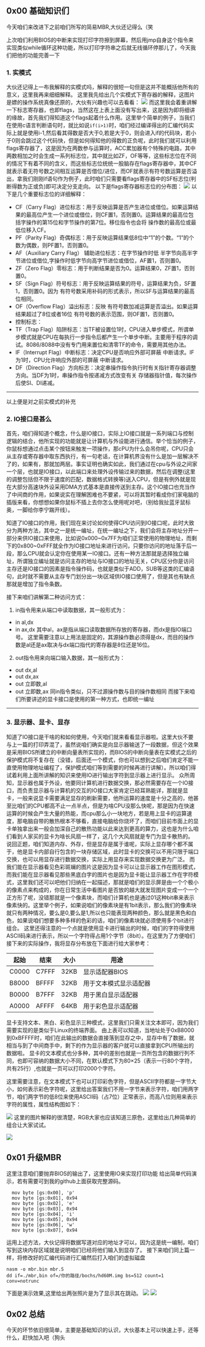 ## 0x00 基础知识们
今天咱们来改进下之前咱们所写的简易MBR,大伙还记得么（笑

上次咱们利用BIOS的中断来实现打印字符擦到屏幕，然后用jmp自身这个指令来实现类似while循环这种功能，所以打印字符串之后就无线循环停那儿了，今天我们把他的功能完善一下
### 1. 实模式
大伙还记得上一布我解释的实模式吗，解释的很短一句但是这并不能概括他所有的意义，这里我再来细细解释。
这里我先给出几个实模式下寄存器的解释，这图片是嫖的操作系统真像还原的，大伙有兴趣也可以去看看：
![](http://imgsrc.baidu.com/super/pic/item/6d81800a19d8bc3e6990a30ec78ba61ea9d3455e.jpg)
而这里我会着重讲解一下标志寄存器，也即flags，当然这在上表上面没有写出来，这是因为即将细讲的缘故，首先我们得知道这个flags起着什么作用。这里举个简单的例子，当我们在使用c语言判断语句时，就比如说`if(i>1)`时，咱们经过编译得出的汇编代码实际上就是使用i-1,然后看其得数是否大于0,若是大于0，则会进入if的代码块，若小于0则会跳过这个代码快，但是如何得知他的得数的正负呢，此时我们就可以利用flags寄存器了，这是因为在两数参与运算时，ACC累加器有个特殊的电路，其中两数相加之时会生成一系列标志位，其中就比如ZF，OF等等，这些标志位在不同的情况下有着不同的含义，而这些标志位统统一股脑存在flags寄存器中，其中CF就表示着无符号数之间相互运算是否借位/进位，而OF就表示有符号数运算是否溢出，拿我们刚刚if语句作为例子，此时咱们只需要看flags寄存器中的SF标志位(判断得数为正或负)即可决定分支走向。
以下是flags寄存器标志位的分布图：
![](http://imgsrc.baidu.com/super/pic/item/a1ec08fa513d26970437ad9910fbb2fb4216d80a.jpg)
以下是几个重要标志位的详细解释：
+ CF（Carry Flag）进位标志：用于反映运算是否产生进位或借位。如果运算结果的最高位产生一个进位或借位，则CF置1，否则置0。运算结果的最高位包括字操作的第15位和字节操作的第7位。移位指令也会将 操作数的最高位或最低位移入CF。
+ PF（Parity Flag）奇偶标志：用于反映运算结果低8位中“1”的个数。“1”的个数为偶数，则PF置1，否则置0。
+ AF（Auxiliary Carry Flag） 辅助进位标志：在字节操作时低 半字节向高半字节进位或借位,字操作时低字节向高字节进位或借位，AF置1，否则置0。
+ ZF（Zero Flag）零标志：用于判断结果是否为0。运算结果0，ZF置1，否则置0。
+ SF（Sign Flag）符号标志：用于反映运算结果的符号，运算结果为负，SF置1，否则置0。因为 有符号数采用补码的形式表示，所以SF与运算结果的最高位相同。
+ OF（Overflow Flag）溢出标志：反映 有符号数加减运算是否溢出。如果运算结果超过了8位或者16位 有符号数的表示范围，则OF置1，否则置0。
+ 控制标志：
+ TF（Trap Flag）陷阱标志：当TF被设置位1时，CPU进入单步模式，所谓单步模式就是CPU在每执行一步指令后都产生一个单步中断。主要用于程序的调试。8086/8088中没有专门用来置位和清零TF的命令，需要用其他办法。
+ IF（Interrupt Flag）中断标志：决定CPU是否响应外部可屏蔽 中断请求。IF为1时，CPU允许响应外部的可屏蔽 中断请求。
+ DF（Direction Flag）方向标志：决定串操作指令执行时有关指针寄存器调整方向。当DF为1时，串操作指令按递减方式改变有关 存储器指针值，每次操作后使SI、DI递减。

---
以上便是对之前实模式的补充

### 2. IO接口是甚么
首先，咱们得知道个概念，什么是IO接口，实际上IO接口就是一系列端口与控制逻辑的结合，他所实现的功能就是让计算机与外设能进行通信。举个恰当的例子，你鼠标想通过点击某个按钮来触发一项操作，那cPU为什么会吊你呢，CPU只会从主存或寄存器中取东西执行，有一句老话，在计算机界没有什么是加一层解决不了的，如果有，那就加两层。事实证明也确实如此，我们通过在cpu与外设之间家一个层，也就是IO接口，以此端口来处理外设传输过来的数据，然后在调整(这里的调整包括但不限于速度的匹配，数据格式转换等)送入CPU，但是有例外就是现在大部分高速块外设采用DMA方式基本是直接传送到主存。这个IO接口也充当作了中间商的作用，如果说实在理解困难也不要紧，可以将其暂时看成你们家电脑的插版来看，你想想如果你鼠标不插上去你怎么使用呢对吧，（别给我扯蓝牙鼠标奥，一脚给你李宁踹开线）。

知道了IO接口的作用，我们现在来讨论如何使得CPU访问到IO接口呢，此时大致分为两种方法，其中之一是统一编址，在统一编址之下，我们会将主存地址分开一部分来供IO接口来使用，比如说0x000~0x7FF为咱们正常使用的物理地址，而剩下的0x800~0xFFF就全作为IO接口地址来进行访问，只要你访问的地址落于后一段，那么CPU就会认定你在使用某一IO接口。还有一种方法那就是选择独立编址，所谓独立编址就是访问主存的地址与IO接口的地址无关，CPU区分你是访问主存还是IO接口的因素是指令操作码，也就是类似于ADD，SUB等这类的汇编语句，此时就不需要从主存专门划分出一块i区域供IO接口使用了，但是其也有缺点那就是增加了指令条数。

接下来咱们讲解第二种访问方式：
1. in指令用来从端口中读取数据，其一般形式为：
+ in al,dx
+ in ax,dx
其中al，ax是指从端口读取数据所存放的寄存器，而dx是指IO端口号。
这里需要注意以上用法是固定的，其源操作数必须得是dx，而目的操作数是al还是ax取决与dx端口指代的寄存器是8位还是16位。
2. out指令用来向端口输入数据，其一般形式为：
+ out dx,al
+ out dx,ax
+ out 立即数,al
+ out 立即数,ax
同in指令类似，只不过源操作数与目的操作数相同
而接下来咱们所要讲述的显卡接口是使用的第一种方式，也即统一编址

---
### 3. 显示器、显卡、显存
知道了IO接口是干啥的和如何使用，今天咱们就来看看显示器啦。这里大伙不要与上一篇的打印弄混了，虽然说咱们确实是向显示器输送了一段数据，但这个效果是采用BIOS所建立的中断向量表所实现的，而BIOS的中断向量表在实模式之后的保护模式将不复存在（没错，后面还一个模式，你也可以想到之后咱们肯定不能一直使用物理地址编程了，保护模式咱们等到需要的时候再进行讲解）。所以咱们得试着利用上面所讲解的知识来使用IO进行输出字符到显示器上进行显示。
众所周知，显示器也属于外设，他要同计算机进行数据交换，那必然需要存在一个IO接口，而负责显示器与计算机的交互的IO接口大家肯定已经耳熟能详，那就是显卡，一般来说显卡需要满足显存的刷新需要，他所运算的速度是十分之高的，他甚至比咱们的CPU都高不止一点半点，但是为啥CPU没那么快呢，那是因为在快速运算的时候会产生大量的热能，而cpu那么小一块地方，若是用上显卡的运算速度，那电脑自带的散热根本不够看，直接电脑给你烧坏了，而咱们目前市面上的显卡单独拿出来一般会加深自己的散热功能以此来达到更高的算力，这也是为什么咱们看到人家买的显卡为啥长风扇一样了，这几个大风扇就是专门为显卡散热的。
说回正题，咱们知道内存、外存，但是显存是属于谁呢，实际上显存哪个都不属于，他是显卡内部自行包含的一块存储区域，此时显卡的交换可以不用只限于端口交换，也可以用显存进行数据交换，实际上用显存来实现数据交换更为广泛。
而我们能在显示器看见色彩斑斓的图片这是因为显卡可以让显示器工作在图形模式，而我们能在显示器看见那些黑底白字的图片也是因为显卡能让显示器工作在字符模式，这里我们还可以吧他们归纳在一起描述，那就是咱们的显示屏是由一个个极小的像素点来构成的，你在日常生活中看图片是否放的越大就发现图片变成一个一个正方形了呢，没错那就是一个像素块，而咱们计算机也是通过01这种bit串来表示像素快的。这里举个例子，如果说咱们的像素块是有1bit表示，那么我们的像素块就只有两种情况，要么是0,要么是1,所以也只能表现两种颜色，那么就是黑色和白色，如果说咱们想要多种多样的色彩的话，咱们的像素块就必须使用多个bit进行组合。
这里还得注意的一个点就是使用显卡进行输出的时候，咱们的字符得使用ASCII码来进行表示，所以一个字符得占用1个字节（8bit）。在这里为了方便咱们接下来的实际操作，我将显存分布放在下面进行给大家参考：

|起始|结束|大小|用途|
|--|--|--|--|
|C0000|C7FFF|32KB|显示适配器BIOS|
|B8000|BFFFF|32KB|用于文本模式显示适配器|
|B0000|B7FFF|32KB|用于黑白显示适配器|
|A0000|AFFFF|64KB|用于彩色显示适配器|

显卡支持文本、黑白、彩色显示三种模式，这里我们只需关注文本即可，因为我们需要实现的是类似于Linux的终端界面。
由上表可以知道，当地址处于0xB8000到0xBFFFF时，咱们在此输出的数据会直接落到显存之中，显存中有了数据，就相当与到了中间商手中，剩下的作为显示器的客户就可以直接拿到CPU所输出的数据啦。
显卡的文本模式也分多种，其中的差别也就是一页所包含的数据行列不同，也即可容纳的数据大小不同，在默认模式下为80×25（表示一行80个字符，共有25行）,也就是一页可以打印2000个字符。

这里需要注意，在文本模式下也可以打印彩色字符，但是ASCII字符都是一字节大小，如何表示彩色字符呢，这里给出答案我们不用一字节来表示字符，咱们用两字节，咱们两字节的低8位来使用ASCII码（占7位）正常表示，而高八位则用来表示字符的属性，属性结构图如下：

![](http://imgsrc.baidu.com/super/pic/item/b64543a98226cffc370d1876fc014a90f703eacb.jpg)
这里的图片解释的很清楚，RGB大家也应该知道三原色，这里给出几种简单的组合让大家试试。

![](http://imgsrc.baidu.com/super/pic/item/0b7b02087bf40ad12fc46027122c11dfa8ecced6.jpg)

## 0x01 升级MBR
这里注意咱们要抛弃BIOS的输出了，这里使用IO来实现打印功能
给出简单代码演示，若有需要可到我的github上面获取完整源码。
```
  mov byte [gs:0x00], 'p'
  mov byte [gs:0x01], 0x94
  mov byte [gs:0x02], 'e'
  mov byte [gs:0x03], 0x94
  mov byte [gs:0x04], 'i'
  mov byte [gs:0x05], 0x94
  mov byte [gs:0x06], 'w'
  mov byte [gs:0x07], 0x94

```
运用上述方法，大伙记得将数据写道对应的地址才可以，因为这是统一编制，咱们写到这块内存区域就是说明咱们已经将他们输入到显存了。
接下来咱们同上篇一样，将修改好的汇编代码进行汇编然后打入咱们的虚拟磁盘
```
nasm -o mbr.bin mbr.S
dd if=./mbr,bin of=/你的路径/bochs/hd60M.img bs=512 count=1 conv=notrunc
```

下面是演示效果,这里给出两张照片是为了显示其在跳动。
![](http://imgsrc.baidu.com/super/pic/item/95eef01f3a292df5202d0bd1f9315c6035a8730c.jpg)
![](http://imgsrc.baidu.com/super/pic/item/35a85edf8db1cb1381829bd79854564e93584b0f.jpg)

## 0x02 总结
今天的环节依旧很简单，主要是基础知识的认识，大伙基本上可以快速上手，还等什么，赶快加入吧（狗头
